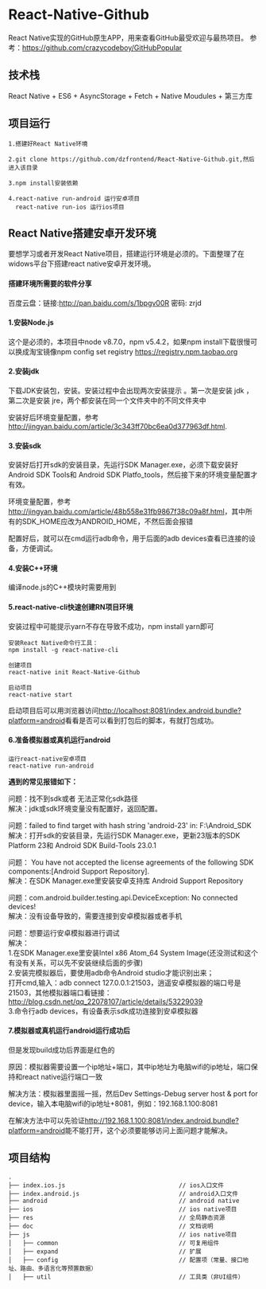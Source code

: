 # React-Native-Github

React Native实现的GitHub原生APP，用来查看GitHub最受欢迎与最热项目。
参考：<https://github.com/crazycodeboy/GitHubPopular>

## 技术栈

React Native + ES6 + AsyncStorage + Fetch + Native Moudules + 第三方库

## 项目运行

	1.搭建好React Native环境

	2.git clone https://github.com/dzfrontend/React-Native-Github.git,然后进入该目录

	3.npm install安装依赖

	4.react-native run-android 运行安卓项目
	  react-native run-ios 运行ios项目

## React Native搭建安卓开发环境

要想学习或者开发React Native项目，搭建运行环境是必须的。下面整理了在widows平台下搭建react   native安卓开发环境。

#### 搭建环境所需要的软件分享

百度云盘：链接:<http://pan.baidu.com/s/1bpgv00R> 密码: zrjd

#### 1.安装Node.js

这个是必须的，本项目中node v8.7.0，npm v5.4.2，如果npm install下载很慢可以换成淘宝镜像npm config set registry https://registry.npm.taobao.org

#### 2.安装jdk

下载JDK安装包，安装。安装过程中会出现两次安装提示 。第一次是安装 jdk ，第二次是安装 jre，两个都安装在同一个文件夹中的不同文件夹中

安装好后环境变量配置，参考<http://jingyan.baidu.com/article/3c343ff70bc6ea0d377963df.html>.

#### 3.安装sdk

安装好后打开sdk的安装目录，先运行SDK Manager.exe，必须下载安装好Android SDK Tools和 Android SDK Platfo_tools，然后接下来的环境变量配置才有效。

环境变量配置，参考<http://jingyan.baidu.com/article/48b558e31fb9867f38c09a8f.html>，其中所有的SDK_HOME应改为ANDROID_HOME，不然后面会报错

配置好后，就可以在cmd运行adb命令，用于后面的adb devices查看已连接的设备，方便调试。

#### 4.安装C++环境

编译node.js的C++模块时需要用到

#### 5.react-native-cli快速创建RN项目环境

安装过程中可能提示yarn不存在导致不成功，npm install yarn即可

	安装React Native命令行工具：
	npm install -g react-native-cli

	创建项目
	react-native init React-Native-Github

	启动项目
	react-native start

启动项目后可以用浏览器访问<http://localhost:8081/index.android.bundle?platform=android>看看是否可以看到打包后的脚本，有就打包成功。

#### 6.准备模拟器或真机运行android
	
	运行react-native安卓项目
	react-native run-android

**遇到的常见报错如下：**

问题：找不到sdk或者 无法正常化sdk路径  
解决：jdk或sdk环境变量没有配置好，返回配置。

问题：failed to find target with hash string 'android-23' in: F:\Android_SDK  
解决：打开sdk的安装目录，先运行SDK Manager.exe，更新23版本的SDK Platform 23和 Android SDK Build-Tools 23.0.1

问题： You have not accepted the license agreements of the following SDK components:[Android Support Repository].  
解决：在SDK Manager.exe里安装安卓支持库 Android Support Repository

问题：com.android.builder.testing.api.DeviceException: No connected devices!  
解决：没有设备导致的，需要连接到安卓模拟器或者手机

问题：想要运行安卓模拟器进行调试  
解决：  
1.在SDK Manager.exe里安装Intel x86 Atom_64 System Image(还没测试和这个有没有关系，可以先不安装继续后面的步骤)  
2.安装完模拟器后，要使用adb命令Android studio才能识别出来；  
打开cmd,输入：adb connect 127.0.0.1:21503，逍遥安卓模拟器的端口号是21503，其他模拟器端口看链接：<http://blog.csdn.net/qq_22078107/article/details/53229039>  
3.命令行adb devices，有设备表示sdk成功连接到安卓模拟器

#### 7.模拟器或真机运行android运行成功后

但是发现build成功后界面是红色的  

原因：模拟器需要设置一个ip地址+端口，其中ip地址为电脑wifi的ip地址，端口保持和react native运行端口一致  

解决方法：模拟器里面摇一摇，然后Dev Settings-Debug server host & port for device，输入本电脑wifi的ip地址+8081，例如：192.168.1.100:8081

在解决方法中可以先验证<http://192.168.1.100:8081/index.android.bundle?platform=android>能不能打开，这个必须要能够访问上面问题才能解决。


## 项目结构
	.
	├── index.ios.js                                // ios入口文件
	├── index.android.js                            // android入口文件
	├── android                                     // android native
	├── ios                                         // ios native项目
	├── res                                         // 全局静态资源
	├── doc                                         // 文档说明
	├── js                                          // ios native项目
	│   ├── common                                  // 可复用组件
	│   ├── expand                                  // 扩展
	│   ├── config                                  // 配置项（常量、接口地址、路由、多语言化等预置数据）
	│   ├── util                                    // 工具类（非UI组件）




	



